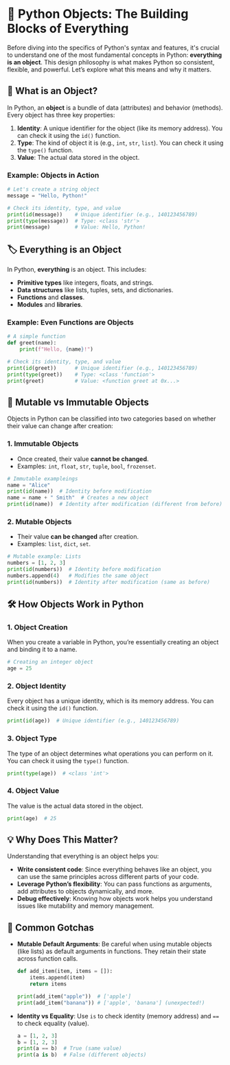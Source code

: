 # 🧱 **Python Objects: The Building Blocks of Everything**

Before diving into the specifics of Python's syntax and features, it's crucial to understand one of the most fundamental concepts in Python: **everything is an object**. This design philosophy is what makes Python so consistent, flexible, and powerful. Let’s explore what this means and why it matters.

## 🧠 **What is an Object?**

In Python, an **object** is a bundle of data (attributes) and behavior (methods). Every object has three key properties:

1. **Identity**: A unique identifier for the object (like its memory address). You can check it using the `id()` function.
2. **Type**: The kind of object it is (e.g., `int`, `str`, `list`). You can check it using the `type()` function.
3. **Value**: The actual data stored in the object.

### **Example: Objects in Action**

```python
# Let's create a string object
message = "Hello, Python!"

# Check its identity, type, and value
print(id(message))    # Unique identifier (e.g., 140123456789)
print(type(message))  # Type: <class 'str'>
print(message)        # Value: Hello, Python!
```

## 🏷️ **Everything is an Object**

In Python, **everything** is an object. This includes:

- **Primitive types** like integers, floats, and strings.
- **Data structures** like lists, tuples, sets, and dictionaries.
- **Functions** and **classes**.
- **Modules** and **libraries**.

### **Example: Even Functions are Objects**

```python
# A simple function
def greet(name):
    print(f"Hello, {name}!")

# Check its identity, type, and value
print(id(greet))      # Unique identifier (e.g., 140123456789)
print(type(greet))    # Type: <class 'function'>
print(greet)          # Value: <function greet at 0x...>
```

## 🔄 **Mutable vs Immutable Objects**

Objects in Python can be classified into two categories based on whether their value can change after creation:

### **1. Immutable Objects**

- Once created, their value **cannot be changed**.
- Examples: `int`, `float`, `str`, `tuple`, `bool`, `frozenset`.

```python
# Immutable exampleings
name = "Alice"
print(id(name))  # Identity before modification
name = name + " Smith"  # Creates a new object
print(id(name))  # Identity after modification (different from before)
```

### **2. Mutable Objects**

- Their value **can be changed** after creation.
- Examples: `list`, `dict`, `set`.

```python
# Mutable example: Lists
numbers = [1, 2, 3]
print(id(numbers))  # Identity before modification
numbers.append(4)   # Modifies the same object
print(id(numbers))  # Identity after modification (same as before)
```

## 🛠️ **How Objects Work in Python**

### **1. Object Creation**

When you create a variable in Python, you’re essentially creating an object and binding it to a name.

```python
# Creating an integer object
age = 25
```

### **2. Object Identity**

Every object has a unique identity, which is its memory address. You can check it using the `id()` function.

```python
print(id(age))  # Unique identifier (e.g., 140123456789)
```

### **3. Object Type**

The type of an object determines what operations you can perform on it. You can check it using the `type()` function.

```python
print(type(age))  # <class 'int'>
```

### **4. Object Value**

The value is the actual data stored in the object.

```python
print(age)  # 25
```

## 💡 **Why Does This Matter?**

Understanding that everything is an object helps you:

- **Write consistent code**: Since everything behaves like an object, you can use the same principles across different parts of your code.
- **Leverage Python’s flexibility**: You can pass functions as arguments, add attributes to objects dynamically, and more.
- **Debug effectively**: Knowing how objects work helps you understand issues like mutability and memory management.

## 🤔 **Common Gotchas**

- **Mutable Default Arguments**: Be careful when using mutable objects (like lists) as default arguments in functions. They retain their state across function calls.

  ```python
  def add_item(item, items = []):
      items.append(item)
      return items

  print(add_item("apple"))  # ['apple']
  print(add_item("banana")) # ['apple', 'banana'] (unexpected!)
  ```

- **Identity vs Equality**: Use `is` to check identity (memory address) and `==` to check equality (value).
  ```python
  a = [1, 2, 3]
  b = [1, 2, 3]
  print(a == b)  # True (same value)
  print(a is b)  # False (different objects)
  ```
